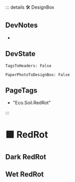 ::: details 🛠 <dev>DesignBox</dev>

## DevNotes

-

## DevState

`TagsToHeaders: False`

`PaperPhotoToDesignBox: False`

<h2>PageTags</h2>

- "Eco.Soil.RedRot"

:::

# 🟩  <eco>RedRot</eco>


## Dark RedRot

## Wet RedRot